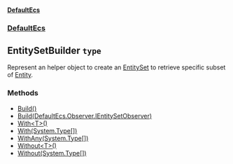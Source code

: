 #### [DefaultEcs](./DefaultEcs.md 'DefaultEcs')
### [DefaultEcs](./DefaultEcs.md#DefaultEcs 'DefaultEcs')
## EntitySetBuilder `type`
Represent an helper object to create an [EntitySet](./DefaultEcs-EntitySet.md 'DefaultEcs.EntitySet') to retrieve specific subset of [Entity](./DefaultEcs-Entity.md 'DefaultEcs.Entity').
### Methods
- [Build()](./DefaultEcs-EntitySetBuilder-Build().md 'DefaultEcs.EntitySetBuilder.Build()')
- [Build(DefaultEcs.Observer.IEntitySetObserver)](./DefaultEcs-EntitySetBuilder-Build(DefaultEcs-Observer-IEntitySetObserver).md 'DefaultEcs.EntitySetBuilder.Build(DefaultEcs.Observer.IEntitySetObserver)')
- [With&lt;T&gt;()](./DefaultEcs-EntitySetBuilder-With-T-().md 'DefaultEcs.EntitySetBuilder.With&lt;T&gt;()')
- [With(System.Type[])](./DefaultEcs-EntitySetBuilder-With(System-Type--).md 'DefaultEcs.EntitySetBuilder.With(System.Type[])')
- [WithAny(System.Type[])](./DefaultEcs-EntitySetBuilder-WithAny(System-Type--).md 'DefaultEcs.EntitySetBuilder.WithAny(System.Type[])')
- [Without&lt;T&gt;()](./DefaultEcs-EntitySetBuilder-Without-T-().md 'DefaultEcs.EntitySetBuilder.Without&lt;T&gt;()')
- [Without(System.Type[])](./DefaultEcs-EntitySetBuilder-Without(System-Type--).md 'DefaultEcs.EntitySetBuilder.Without(System.Type[])')
